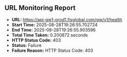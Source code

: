 ## URL Monitoring Report

- **URL:** https://api-gw1-prod1.fisglobal.com/gw/v1/health
- **Start Time:** 2025-08-28T19:26:55.702724
- **End Time:** 2025-08-28T19:26:55.903596
- **Total Time Taken:** 0.200872 seconds
- **HTTP Status Code:** 403
- **Status:** Failure
- **Failure Reason:** HTTP Status Code: 403
